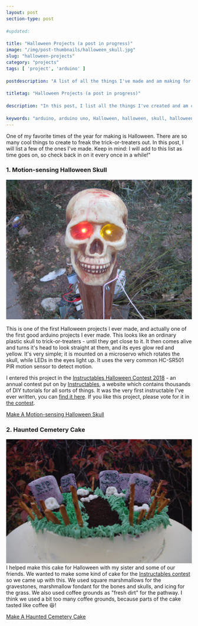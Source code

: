 ```yaml
---
layout: post
section-type: post

#updated: 

title: "Halloween Projects (a post in progress)"
image: "/img/post-thumbnails/halloween_skull.jpg"
slug: "halloween-projects"
category: "projects"
tags: [ 'project', 'arduino' ]

postdescription: "A list of all the things I've made and am making for halloween"

titletag: "Halloween Projects (a post in progress)"

description: "In this post, I list all the things I've created and am creating for halloween. So far, my list includes a motion-sensing  halloween skull that looks around and has LED eyes, and a creepy cake"

keywords: "arduino, arduino uno, Halloween, halloween, skull, halloween skull, servo, led, LED, PIR, HC-SR501, sensor, motion sensing, Halloween projects, Instructables, cake, icing, marshmallow"
---
```


One of my favorite times of the year for making is Halloween. There are so many cool things to create to freak the trick-or-treaters out. In this post, I will list a few of the ones I've made. Keep in mind: I will add to this list as time goes on, so check back in on it every once in a while!"

### 1. Motion-sensing Halloween Skull
[![Picture of the halloween skull](/img/post/halloween/skull.jpg "The Halloween Skull")](https://www.instructables.com/id/Scary-Motion-sensing-Moving-Halloween-Skull/)

This is one of the first Halloween projects I ever made, and actually one of the first good arduino projects I ever made. This looks like an ordinary plastic skull to trick-or-treaters - until they get close to it. It then comes alive and turns it's head to look straight at them, and its eyes glow red and yellow. It's very simple; it is mounted on a microservo which rotates the skull, while LEDs in the eyes light up. It uses the very common HC-SR501 PIR motion sensor to detect motion. 

I entered this project in the [Instructables Halloween Contest 2018](https://www.instructables.com/contest/halloween18/) - an annual contest put on by [Instructables](https://www.instructables.com/), a website which contains thousands of DIY tutorials for all sorts of things. It was the very first instructable I've ever written, you can [find it here](https://www.instructables.com/id/Scary-Motion-sensing-Moving-Halloween-Skull/). If you like this project, please vote for it in [the contest](https://www.instructables.com/contest/halloween18/).

[Make A Motion-sensing Halloween Skull](https://www.instructables.com/id/Scary-Motion-sensing-Moving-Halloween-Skull/)

### 2. Haunted Cemetery Cake
[![Picture of the cake](/img/post/halloween/cemetery_cake.jpg "The Cemetery Cake")](https://www.instructables.com/id/Haunted-Cemetery-Cake/)
I helped make this cake for Halloween with my sister and some of our friends. We wanted to make some kind of cake for the [Instructables contest](https://www.instructables.com/contest/halloween18/) so we came up with this. We used square marshmallows for the gravestones, marshmallow fondant for the bones and skulls, and icing for the grass. We also used coffee grounds as "fresh dirt" for the pathway. I think we used a bit too many coffee grounds, because parts of the cake tasted like coffee :laughing:!

[Make A Haunted Cemetery Cake](https://www.instructables.com/id/Haunted-Cemetery-Cake/)


